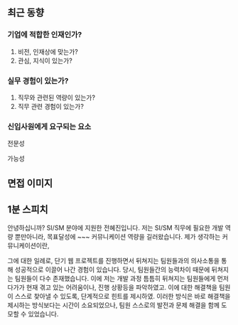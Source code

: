 ## 최근 동향

### 기업에 적합한 인재인가?
1. 비전, 인재상에 맞는가?
2. 관심, 지식이 있는가?

### 실무 경험이 있는가?
1. 직무와 관련된 역량이 있는가?
2. 직무 관련 경험이 있는가?

### 신입사원에게 요구되는 요소
전문성

가능성

## 면접 이미지


## 1분 스피치
안녕하십니까? SI/SM 분야에 지원한 전혜진입니다. 저는 SI/SM 직무에 필요한 개발 역량 뿐만아니라, 목표달성에 ~~~ 커뮤니케이션 역량을 길러왔습니다. 제가 생각하는 커뮤니케이션이란, 

그에 대한 일례로, 단기 웹 프로젝트를 진행하면서 뒤쳐지는 팀원들과의 의사소통을 통해 성공적으로 이끌어 나간 경험이 있습니다.
당시, 팀원들간의 능력차이 때문에 뒤쳐지는 팀원들이 다수 존재했습니다. 이에 저는 개발 과정 틈틈히 뒤쳐지는 팀원들에게 먼저 다가가 현재 겪고 있는 어려움이나, 진행 상황등을 파악하였고. 이에 대한 해결책을 팀원이 스스로 찾아낼 수 있도록, 단계적으로 힌트를 제시하였. 이러한 방식은 바로 해결책을 제시하는 방식보다는 시간이 소요되었으나, 팀원 스스로의 발전과 문제 해결을 함께 도모할 수 있었습니다. 
<!--stackedit_data:
eyJoaXN0b3J5IjpbMjEzNjAyNjU4Nyw0MjUzMTUyODcsMjA4Nz
k1NDI3N119
-->